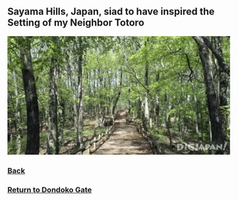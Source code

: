 ## Sayama Hills, Japan, siad to have inspired the Setting of my Neighbor Totoro
![Sayama hills](sayama-hills.png)
### [Back]()
### [Return to Dondoko Gate]()
